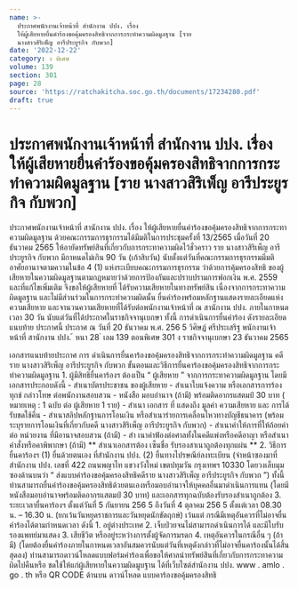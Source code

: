 ```yaml
---
name: >-
  ประกาศพนักงานเจ้าหน้าที่ สำนักงาน ปปง. เรื่อง
  ให้ผู้เสียหายยื่นคำร้องขอคุ้มครองสิทธิจากการกระทำความผิดมูลฐาน [ราย
  นางสาวสิริเพ็ญ อารีประยูรกิจ กับพวก]
date: '2022-12-22'
category: ง พิเศษ
volume: 139
section: 301
page: 28
source: 'https://ratchakitcha.soc.go.th/documents/17234280.pdf'
draft: true
---
```


# ประกาศพนักงานเจ้าหน้าที่ สำนักงาน ปปง. เรื่อง ให้ผู้เสียหายยื่นคำร้องขอคุ้มครองสิทธิจากการกระทำความผิดมูลฐาน [ราย นางสาวสิริเพ็ญ อารีประยูรกิจ กับพวก]

ประกาศพนักงานเจ้าหน้าที่ สานักงาน ปปง. เรื่อง ให้ผู้เสียหายยื่นคำร้องขอคุ้มครองสิทธิจากการกระทาความผิดมูลฐาน ด้วยคณะกรรมการธุรกรรมได้มีมติในการประชุมครั้งที่ 13/2565 เมื่อวันที่ 20 ธันวาคม 2565 ให้อายัดทรัพย์สินที่เกี่ยวกับการกระทาความผิดไว้ชั่วคราว ราย นางสาวสิริเพ็ญ อารีประยูรกิจ กับพวก มีกาหนดไม่เกิน 90 วัน (เก้าสิบวัน) นับตั้งแต่วันที่คณะกรรมการธุรกรรมมีมติ อาศัยอานาจตามความในข้อ 4 (1) แห่งระเบียบคณะกรรมการธุรกรรม ว่าด้วยการคุ้มครองสิทธิ ของผู้เสียหายในความผิดมูลฐานตามกฎหมายว่าด้วยการป้องกันและปราบปรามการฟอกเงิน พ.ศ. 2559 และที่แก้ไขเพิ่มเติม จึงขอให้ผู้เสียหายที่ ได้รับความเสียหายในทางทรัพย์สิน เนื่องจากการกระทาความผิดมูลฐาน และไม่มีส่วนร่วมในการกระทำความผิดนั้น ยื่นคำร้องพร้อมหลักฐานแสดงรายละเอียดแห่งความเสียหาย และจานวนความเสียหายที่ได้รับต่อพนักงานเจ้าหน้าที่ ณ สานักงาน ปปง. ภายในกาหนดเวลา 30 วัน นับแต่วันที่ได้ประกาศในราชกิจจานุเบกษา ทั้งนี้ การดำเนินการยื่นคำร้อง ดังรายละเอียดแนบท้าย ประกาศนี้ ประกาศ ณ วันที่ 20 ธันวาคม พ.ศ. 256 5 วิศิษฏ์ ศรีประเสริฐ พนักงานเจ้าหน้าที่ สานักงาน ปปง. ้ หนา 28 ่ เลม 139 ตอนพิเศษ 301 ง ราชกิจจานุเบกษา 23 ธันวาคม 2565

เอกสารแนบท้ายประกาศ การ ดำเนินการยื่นคาร้องขอคุ้มครองสิทธิจากการกระทำความผิดมูลฐาน คดีราย นางสาวสิริเพ็ญ อารีประยูรกิจ กับพวก ขั้นตอนและวิธีการยื่นคาร้องขอคุ้มครองสิทธิจากการกระทำความผิดมูลฐาน 1. ผู้มีสิทธิยื่นคาร้องฯ ต้องเป็น “ ผู้เสียหาย ” จากการกระทาความผิดมูลฐาน โดยมีเอกสารประกอบดังนี้ - สำเนาบัตรประชาชน ของผู้เสียหาย - สำเนาใบแจ้งความ หรือเอกสารการร้องทุกข์ กล่าวโทษ ต่อพนักงานสอบสวน - หนังสือ มอบอำนาจ (ถ้ามี) พร้อมติดอากรแสตมป์ 30 บาท ( หมายเหตุ : 1 ฉบับ ต่อ ผู้เสียหาย 1 ราย) - สำเนา เอกสาร ที่ แสดงถึง มูลค่า ความเสียหาย และ การได้รับชดใช้คืน - สำเนาสลิปหลักฐานการโอนเงิน หรือสำเนารำยการเคลื่อนไหวทางบัญชีธนาคาร (พร้อมระบุรายการโอนเงินที่เกี่ยวกับคดี นางสาวสิริเพ็ญ อารีประยูรกิจ กับพวก) - สำเนาคำให้การที่ให้ถ้อยคำต่อ หน่วยงาน ที่มีอานาจสอบสวน (ถ้ามี) - สำ เนาคำฟ้องต่อศาลทั้งในคดีแพ่งหรือคดีอาญา หรือสำเนาคำสั่งหรือคาพิพากษา (ถ้ามี) ** สำเนาเอกสารต้อง เซ็นชื่อ รับรองสาเนาถูกต้องทุกแผ่น ** 2. วิธีการยื่นคาร้องฯ (1) ยื่นด้วยตนเอง ที่สำนักงาน ปปง. (2) ยื่นทางไปรษณีย์ลงทะเบียน (จ่าหน้าซองมาที่ สำนักงาน ปปง. เลขที่ 422 ถนนพญาไท แขวงวังใหม่ เขตปทุมวัน กรุงเทพฯ 10330 โดยวงเล็บมุมซองด้านบนว่า “ ส่งแบบคำร้องขอคุ้มครองสิทธิคดีราย นางสาวสิริเพ็ญ อารีประยูรกิจ กับพวก ”) ทั้งนี้ ท่านสามารถยื่นคำร้องขอคุ้มครองสิทธิด้วยตนเองหรือมอบอำนาจให้บุคคลอื่นมาดำเนินการแทน (โดยมีหนังสือมอบอำนาจพร้อมติดอากรแสตมป์ 30 บาท) และเอกสารทุกฉบับต้องรับรองสำเนาถูกต้อง 3. ระยะเวลายื่นคาร้องฯ ตั้งแต่วันที่ 5 กันยายน 256 5 ถึงวันที่ 4 ตุลาคม 256 5 ตั้งแต่เวลา 08.30 น. – 16.30 น. (ยกเว้นวันหยุดราชการและวันหยุดนักขัตฤกษ์) เว้นแต่ กรณีมีเหตุอันควรที่ไม่อาจยื่นคำร้องได้ตามกำหนดเวลา ดังนี้ 1. อยู่ต่างประเทศ 2. เจ็บป่วยจนไม่สามารถดำเนินการได้ และมีใบรับรองแพทย์มาแสดง 3. เสียชีวิต หรืออยู่ระหว่างการตั้งผู้จัดการมรดก 4. เหตุอันควรในกรณีอื่น ๆ (ถ้ามี) (โดยต้องยื่นคำร้องภายในกาหนดเวลาอันสมควรนับแต่วันที่เหตุดังกล่าวที่ไม่อาจยื่นคาร้องนั้นได้สิ้นสุดลง) ท่านสามารถดาวน์โหลดแบบฟอร์มคำร้องเพื่อขอให้ศาลนำทรัพย์สินที่เกี่ยวกับการกระทาความผิดไปคืนหรือ ชดใช้ให้แก่ผู้เสียหายในความผิดมูบฐาน ได้ที่เว็บไซต์สำนักงาน ปปง. www . amlo . go . th หรือ QR CODE ด้านบน ดาวน์โหลด แบบคาร้องขอคุ้มครองสิทธิ
